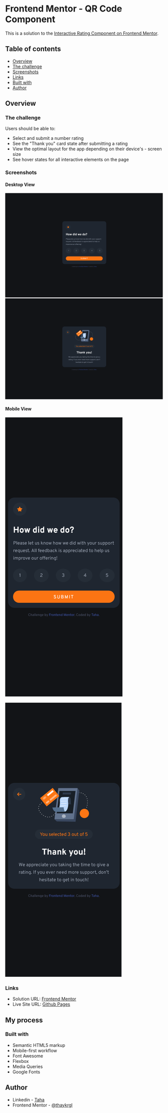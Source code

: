 # Frontend Mentor - QR Code Component

This is a solution to the [Interactive Rating Component on Frontend Mentor](https://www.frontendmentor.io/challenges/interactive-rating-component-koxpeBUmI).

## Table of contents

- [Overview](#overview)
- [The challenge](#the-challenge)
- [Screenshots](#screenshots)
- [Links](#links)
- [Built with](#built-with)
- [Author](#author)

## Overview

### The challenge

Users should be able to:

- Select and submit a number rating
- See the "Thank you" card state after submitting a rating
- View the optimal layout for the app depending on their device's - screen size
- See hover states for all interactive elements on the page

### Screenshots

#### Desktop View

<img src="./images/interactive-rating-component-desktop.png" alt="Desktop View">

<img src="./images/interactive-rating-component-desktop-2.png" alt="Desktop View 2">

#### Mobile View

<img src="./images/interactive-rating-component-mobile.png" alt="Mobile View">

<br>
<br>

<img src="./images/interactive-rating-component-mobile-2.png" alt="Mobile View">

### Links

- Solution URL: [Frontend Mentor](https://www.frontendmentor.io/profile/thaykrgl)
- Live Site URL: [Github Pages](https://thaykrgl.github.io/interactive-rating-component/)

## My process

### Built with

- Semantic HTML5 markup
- Mobile-first workflow
- Font Awesome
- Flexbox
- Media Queries
- Google Fonts

## Author

- Linkedin - [Taha](https://www.linkedin.com/in/tahaaykiroglu)
- Frontend Mentor - [@thaykrgl](https://www.frontendmentor.io/profile/thaykrgl)
